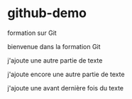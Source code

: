 # github-demo
formation sur Git

bienvenue dans la formation Git

j'ajoute une autre partie de texte

j'ajoute encore une autre partie de texte

j'ajoute une avant dernière fois du texte
